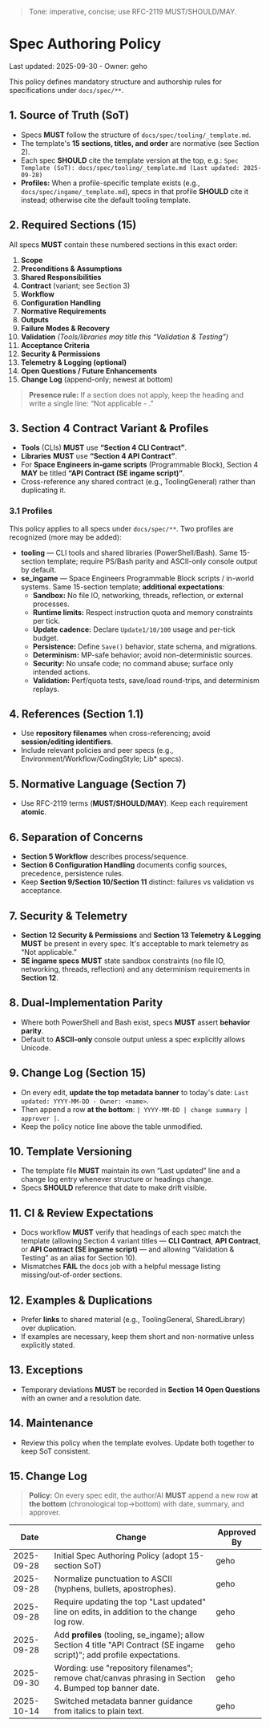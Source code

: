 > Tone: imperative, concise; use RFC-2119 MUST/SHOULD/MAY.

# Spec Authoring Policy

Last updated: 2025-09-30 - Owner: geho

This policy defines mandatory structure and authorship rules for specifications under `docs/spec/**`.

## 1. Source of Truth (SoT)

- Specs **MUST** follow the structure of `docs/spec/tooling/_template.md`.
- The template's **15 sections, titles, and order** are normative (see Section 2).
- Each spec **SHOULD** cite the template version at the top, e.g.:
  `Spec Template (SoT): docs/spec/tooling/_template.md (Last updated: 2025-09-28)`
- **Profiles:** When a profile-specific template exists (e.g., `docs/spec/ingame/_template.md`), specs in that profile **SHOULD** cite it instead; otherwise cite the default tooling template.

## 2. Required Sections (15)

All specs **MUST** contain these numbered sections in this exact order:

1. **Scope**
2. **Preconditions & Assumptions**
3. **Shared Responsibilities**
4. **Contract** (variant; see Section 3)
5. **Workflow**
6. **Configuration Handling**
7. **Normative Requirements**
8. **Outputs**
9. **Failure Modes & Recovery**
10. **Validation** _(Tools/libraries may title this “Validation & Testing”)_
11. **Acceptance Criteria**
12. **Security & Permissions**
13. **Telemetry & Logging (optional)**
14. **Open Questions / Future Enhancements**
15. **Change Log** (append-only; newest at bottom)

> **Presence rule:** If a section does not apply, keep the heading and write a single line: “Not applicable - <reason>.”

## 3. Section 4 Contract Variant & Profiles

- **Tools** (CLIs) **MUST** use **“Section 4 CLI Contract”**.
- **Libraries** **MUST** use **“Section 4 API Contract”**.
- For **Space Engineers in‑game scripts** (Programmable Block), Section 4 **MAY** be titled **“API Contract (SE ingame script)”**.
- Cross-reference any shared contract (e.g., ToolingGeneral) rather than duplicating it.

### 3.1 Profiles

This policy applies to all specs under `docs/spec/**`. Two profiles are recognized (more may be added):

- **tooling** — CLI tools and shared libraries (PowerShell/Bash). Same 15-section template; require PS/Bash parity and ASCII-only console output by default.
- **se_ingame** — Space Engineers Programmable Block scripts / in-world systems. Same 15-section template; **additional expectations**:
  - **Sandbox:** No file IO, networking, threads, reflection, or external processes.
  - **Runtime limits:** Respect instruction quota and memory constraints per tick.
  - **Update cadence:** Declare `Update1/10/100` usage and per-tick budget.
  - **Persistence:** Define `Save()` behavior, state schema, and migrations.
  - **Determinism:** MP-safe behavior; avoid non-deterministic sources.
  - **Security:** No unsafe code; no command abuse; surface only intended actions.
  - **Validation:** Perf/quota tests, save/load round-trips, and determinism replays.

## 4. References (Section 1.1)

- Use **repository filenames** when cross-referencing; avoid **session/editing identifiers**.
- Include relevant policies and peer specs (e.g., Environment/Workflow/CodingStyle; Lib\* specs).

## 5. Normative Language (Section 7)

- Use RFC-2119 terms (**MUST/SHOULD/MAY**). Keep each requirement **atomic**.

## 6. Separation of Concerns

- **Section 5 Workflow** describes process/sequence.
- **Section 6 Configuration Handling** documents config sources, precedence, persistence rules.
- Keep **Section 9/Section 10/Section 11** distinct: failures vs validation vs acceptance.

## 7. Security & Telemetry

- **Section 12 Security & Permissions** and **Section 13 Telemetry & Logging** **MUST** be present in every spec. It's acceptable to mark telemetry as “Not applicable.”
- **SE ingame specs** **MUST** state sandbox constraints (no file IO, networking, threads, reflection) and any determinism requirements in **Section 12**.

## 8. Dual-Implementation Parity

- Where both PowerShell and Bash exist, specs **MUST** assert **behavior parity**.
- Default to **ASCII-only** console output unless a spec explicitly allows Unicode.

## 9. Change Log (Section 15)

- On every edit, **update the top metadata banner** to today's date: `Last updated: YYYY-MM-DD - Owner: <name>`.
- Then append a row **at the bottom**: `| YYYY-MM-DD | change summary | approver |`.
- Keep the policy notice line above the table unmodified.

## 10. Template Versioning

- The template file **MUST** maintain its own “Last updated” line and a change log entry whenever structure or headings change.
- Specs **SHOULD** reference that date to make drift visible.

## 11. CI & Review Expectations

- Docs workflow **MUST** verify that headings of each spec match the template (allowing Section 4 variant titles — **CLI Contract**, **API Contract**, or **API Contract (SE ingame script)** — and allowing “Validation & Testing” as an alias for Section 10).
- Mismatches **FAIL** the docs job with a helpful message listing missing/out-of-order sections.

## 12. Examples & Duplications

- Prefer **links** to shared material (e.g., ToolingGeneral, SharedLibrary) over duplication.
- If examples are necessary, keep them short and non-normative unless explicitly stated.

## 13. Exceptions

- Temporary deviations **MUST** be recorded in **Section 14 Open Questions** with an owner and a resolution date.

## 14. Maintenance

- Review this policy when the template evolves. Update both together to keep SoT consistent.

## 15. Change Log

> **Policy:** On every spec edit, the author/AI **MUST** append a new row **at the bottom** (chronological top→bottom) with date, summary, and approver.

| Date       | Change                                                                                                                    | Approved By |
| ---------- | ------------------------------------------------------------------------------------------------------------------------- | ----------- |
| 2025-09-28 | Initial Spec Authoring Policy (adopt 15-section SoT)                                                                      | geho        |
| 2025-09-28 | Normalize punctuation to ASCII (hyphens, bullets, apostrophes).                                                           | geho        |
| 2025-09-28 | Require updating the top "Last updated" line on edits, in addition to the change log row.                                 | geho        |
| 2025-09-28 | Add **profiles** (tooling, se_ingame); allow Section 4 title "API Contract (SE ingame script)"; add profile expectations. | geho        |
| 2025-09-30 | Wording: use "repository filenames"; remove chat/canvas phrasing in Section 4. Bumped top banner date.                    | geho        |
| 2025-10-14 | Switched metadata banner guidance from italics to plain text.                                                             | geho        |
